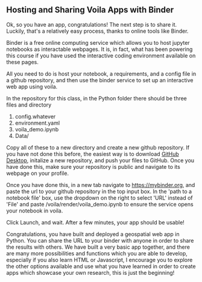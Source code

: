 ##  Hosting and Sharing Voila Apps with Binder

Ok, so you have an app, congratulations! The next step is to share it. Luckily, that's a relatively easy process, thanks to online tools like Binder. 

Binder is a free online computing service which allows you to host jupyter notebooks as interactable webpages. It is, in fact, what has been powering this course if you have used the interactive coding environment available on these pages. 

All you need to do is host your notebook, a requirements, and a config file in a github repository, and then use the binder service to set up an interactive web app using voila. 


In the repository for this class, in the Python folder there should be three files and directory
1. config.whatever
2. environment.yaml
3. voila_demo.ipynb
4. Data/

Copy all of these to a new directory and create a new github repository. If you have not done this before, the easiest way is to download [GitHub Desktop](https://desktop.github.com), initalize a new repository, and push your files to GitHub. Once you have done this, make sure your repository is public and navigate to its webpage on your profile. 

Once you have done this, in a new tab navigate to https://mybinder.org, and paste the url to your github repository in the top input box. In the 'path to a notebook file' box, use the dropdown on the right to select 'URL' instead of 'File' and paste /voila/render/voila_demo.ipynb to ensure the service opens your notebook in voila. 

Click Launch, and wait. After a few minutes, your app should be usable! 

Congratulations, you have built and deployed a geospatial web app in Python. You can share the URL to your binder with anyone in order to share the results with others. We have built a very basic app together, and there are many more possibilities and functions which you are able to develop, especially if you also learn HTML or Javascript, I encourage you to explore the other options available and use what you have learned in order to create apps which showcase your own research, this is just the beginning! 